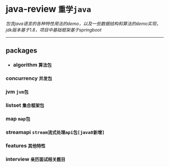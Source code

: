 # java-review `重学java`
*包含java语言的各种特性用法的demo，以及一些数据结构和算法的demo实现，jdk版本基于1.8，项目中基础框架基于springboot*

---
## packages
- ### algorithm `算法包`
### concurrency `并发包`
### jvm `jvm包`
### listset `集合框架包`
### map `map包`
### streamapi `stream流式处理api包[java8新增]`
### features `其他特性`
### interview `亲历面试相关题目`

